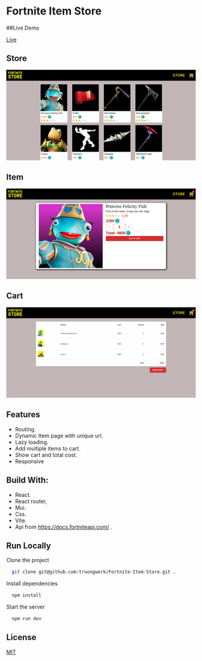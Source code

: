 # Fortnite Item Store

##Live Demo

[Live](https://truongwerk.github.io/Memory-games/)

## Store

![App Screenshot](./screenshots/store.png)

## Item

![App Screenshot](./screenshots/item.png)

## Cart

![App Screenshot](./screenshots/cart.png)

## Features

- Routing.
- Dynamic Item page with unique url.
- Lazy loading.
- Add multiple items to cart.
- Show cart and total cost.
- Responsive

## Build With:

- React.
- React router,
- Mui.
- Css.
- Vite.
- Api from https://docs.fortniteapi.com/ .

## Run Locally

Clone the project

```bash
  git clone git@github.com:truongwerk/Fortnite-Item-Store.git .
```

Install dependencies

```bash
  npm install
```

Start the server

```bash
  npm run dev
```

## License

[MIT](https://choosealicense.com/licenses/mit/)
